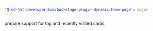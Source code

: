 ```yaml
---
'@red-hat-developer-hub/backstage-plugin-dynamic-home-page': major
---
```


prepare support for top and recently visited cards
